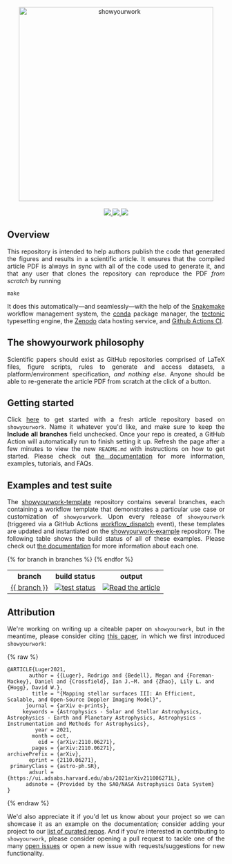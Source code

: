 <p align="center">
<a href="https://github.com/rodluger/showyourwork">
<img width = "450" src="https://raw.githubusercontent.com/rodluger/showyourwork/img/showyourwork.png" alt="showyourwork"/>
<br>
<br>
<a href="https://github.com/rodluger/showyourwork/releases/tag/v{{ version }}">
    <img src="https://img.shields.io/static/v1?label=version&message={{ version }}&color=blue"/>
</a>
<a href="https://showyourwork.readthedocs.io/en/v{{ version }}">
    <img src="https://img.shields.io/static/v1?label=read&message=the%20docs&color=blue"/>
</a>
<a href="https://github.com/rodluger/showyourwork-template/generate">
    <img src="https://img.shields.io/static/v1?label=create&message=new%20repo&color=brightgreen"/>
</a>
</p>

<h2>Overview</h2>
<p align="justify">
This repository is intended to help authors publish the code that generated the figures and results in a scientific article. It ensures that the compiled article PDF is always in sync with all of the code used to generate it, and that any user that clones the repository can reproduce the PDF <i>from scratch</i> by running
</p>

```
make
```

<p align="justify">
It does this automatically—and seamlessly—with the help of the <a href="https://snakemake.readthedocs.io">Snakemake</a> workflow management system, the <a href="https://www.anaconda.com/products/individual">conda</a> package manager, the <a href="https://tectonic-typesetting.github.io">tectonic</a> typesetting engine, the <a href="https://zenodo.org">Zenodo</a> data hosting service, and <a href="https://github.com/features/actions">Github Actions CI</a>. 
</p>

<h2>The showyourwork philosophy</h2>
<p align="justify">
Scientific papers should exist as GitHub repositories comprised of LaTeX files, figure scripts, rules to generate and access datasets, a platform/environment specification, <i>and nothing else</i>. Anyone should be able to re-generate the article PDF from scratch at the click of a button.
</p>

<h2>Getting started</h2>
<p align="justify">
Click <a href="https://github.com/rodluger/showyourwork-template/generate">here</a> to get started with a fresh article repository based on <code>showyourwork</code>. Name it whatever you'd like, and make sure to keep the <strong>Include all branches</strong> field unchecked.
Once your repo is created, a GitHub Action will automatically run to finish setting it up. Refresh the page after a few minutes to view the new <code>README.md</code> with instructions on how to get started. Please
check out <a href="https://showyourwork.readthedocs.io">the documentation</a> for more information, examples, tutorials, and FAQs.
</p>

<h2>Examples and test suite</h2>
<p align="justify">
The <a href="https://github.com/rodluger/showyourwork-template">showyourwork-template</a> repository contains several branches, each containing a workflow template that demonstrates a particular use case or customization of <code>showyourwork</code>.
Upon every release of <code>showyourwork</code> (triggered via a GitHub Actions <a href="https://github.com/rodluger/showyourwork/actions/workflows/release.yml">workflow_dispatch</a> event), these templates are updated and instantiated
on the <a href="https://github.com/rodluger/showyourwork-example">showyourwork-example</a> repository. The following table
shows the build status of all of these examples.
Please check out <a href="https://showyourwork.readthedocs.io/en/stable/custom/">the documentation</a> for more information about each one.
</p>

<table>
  <tr>
    <th>branch</th>
    <th>build status</th>
    <th>output</th>
  </tr>
  {% for branch in branches %}
  <tr>
    <td>
        <a href="https://github.com/rodluger/showyourwork-example/tree/{{ branch }}">{{ branch }}</a>
    </td>
    <td>
    <a href="https://github.com/rodluger/showyourwork-example/actions/workflows/showyourwork.yml?query=branch%3A{{ branch }}">
        <img src="https://github.com/rodluger/showyourwork-example/actions/workflows/showyourwork.yml/badge.svg?branch={{ branch }}" alt="test status"/>
    </a>
    </td>
    <td>
    <a href="https://github.com/rodluger/showyourwork-example/raw/{{ branch }}-pdf/ms.pdf">
    <img src="https://img.shields.io/badge/article-pdf-blue.svg?style=flat" alt="Read the article"/>
    </a>
    </td>
  </tr>
  {% endfor %}
</table>

<h2>Attribution</h2>
<p align="justify">
We're working on writing up a citeable paper on <code>showyourwork</code>, but in the meantime, please
consider citing <a href="https://ui.adsabs.harvard.edu/abs/2021arXiv211006271L">this paper</a>,
in which we first introduced <code>showyourwork</code>:
</p>

{% raw %}
```
@ARTICLE{Luger2021,
       author = {{Luger}, Rodrigo and {Bedell}, Megan and {Foreman-Mackey}, Daniel and {Crossfield}, Ian J.~M. and {Zhao}, Lily L. and {Hogg}, David W.},
        title = "{Mapping stellar surfaces III: An Efficient, Scalable, and Open-Source Doppler Imaging Model}",
      journal = {arXiv e-prints},
     keywords = {Astrophysics - Solar and Stellar Astrophysics, Astrophysics - Earth and Planetary Astrophysics, Astrophysics - Instrumentation and Methods for Astrophysics},
         year = 2021,
        month = oct,
          eid = {arXiv:2110.06271},
        pages = {arXiv:2110.06271},
archivePrefix = {arXiv},
       eprint = {2110.06271},
 primaryClass = {astro-ph.SR},
       adsurl = {https://ui.adsabs.harvard.edu/abs/2021arXiv211006271L},
      adsnote = {Provided by the SAO/NASA Astrophysics Data System}
}
```
{% endraw %}

<p align="justify">
We'd also appreciate it if you'd let us know about your project so we can showcase it
as an example on the documentation; consider adding your project to our
<a href="https://github.com/rodluger/showyourwork/edit/main/docs/projects.json">list of curated repos</a>.
And if you're interested in contributing to <code>showyourwork</code>, please consider
opening a pull request to tackle one of the many <a href="https://github.com/rodluger/showyourwork/issues?q=is%3Aissue+is%3Aopen+">open issues</a> or open a new issue with requests/suggestions for new functionality.
</p>